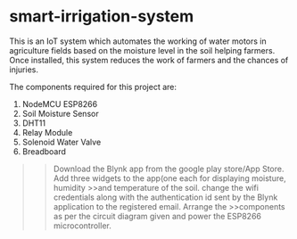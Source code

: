 # smart-irrigation-system

This is an IoT system which automates the working of water motors in agriculture fields based on the moisture level in the soil helping farmers. Once installed, this system reduces the work of farmers and the chances of injuries.


The components required for this project are:
1. NodeMCU ESP8266
2. Soil Moisture Sensor
3. DHT11
4. Relay Module
5. Solenoid Water Valve
6. Breadboard


>>Download the Blynk app from the google play store/App Store. Add three widgets to the app(one each for displaying moisture, humidity >>and temperature of the soil.
>>change the wifi credentials along with the authentication id sent by the Blynk application to the registered email. Arrange the >>components as per the circuit diagram given and power the ESP8266 microcontroller.
